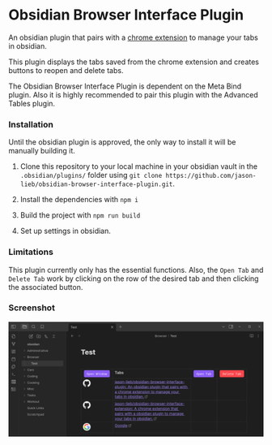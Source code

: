 # Obsidian Browser Interface Plugin

An obsidian plugin that pairs with a [chrome extension](https://github.com/jason-lieb/obsidian-browser-interface-extension) to manage your tabs in obsidian.

This plugin displays the tabs saved from the chrome extension and creates buttons to reopen and delete tabs.

The Obsidian Browser Interface Plugin is dependent on the Meta Bind plugin. Also it is highly recommended to pair this plugin with the Advanced Tables plugin.

### Installation

Until the obsidian plugin is approved, the only way to install it will be manually building it.

1. Clone this repository to your local machine in your obsidian vault in the `.obsidian/plugins/` folder using `git clone https://github.com/jason-lieb/obsidian-browser-interface-plugin.git`.

2. Install the dependencies with `npm i`

3. Build the project with `npm run build`

4. Set up settings in obsidian.

### Limitations

This plugin currently only has the essential functions. Also, the `Open Tab` and `Delete Tab` work by clicking on the row of the desired tab and then clicking the associated button.

### Screenshot
![obsidian browser interface plugin screenshot](screenshot.png)
